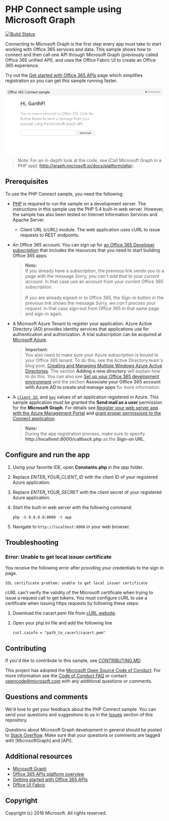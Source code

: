 # PHP Connect sample using Microsoft Graph

[![Build Status](https://travis-ci.org/microsoftgraph/php-connect-rest-sample.svg?branch=master)](https://travis-ci.org/microsoftgraph/php-connect-rest-sample)

Connecting to Microsoft Graph is the first step every app must take to start working with Office 365 services and data. This sample shows how to connect and then call one API through Microsoft Graph (previously called Office 365 unified API), and uses the Office Fabric UI to create an Office 365 experience.

Try out the [Get started with Office 365 APIs](http://dev.office.com/getting-started/office365apis?platform=option-php#setup) page which simplifies registration so you can get this sample running faster.

![PHP Connect sample screenshot](/readme-images/php-connect-rest-sample.png)

> Note: For an in-depth look at the code, see [Call Microsoft Graph in a PHP app] (http://graph.microsoft.io/docs/platform/php).


## Prerequisites

To use the PHP Connect sample, you need the following:

* [PHP](http://php.net/) is required to run the sample on a development server. The instructions in this sample use the PHP 5.4 built-in web server. However, the sample has also been tested on Internet Information Services and Apache Server.
	* Client URL (cURL) module. The web application uses cURL to issue requests to REST endpoints. 
* An Office 365 account. You can sign up for [an Office 365 Developer subscription](https://aka.ms/devprogramsignup) that includes the resources that you need to start building Office 365 apps.

     > **Note:** <br />
     If you already have a subscription, the previous link sends you to a page with the message *Sorry, you can’t add that to your current account*. In that case use an account from your current Office 365 subscription.<br /><br />
     If you are already signed-in to Office 365, the Sign-in button in the previous link shows the message *Sorry, we can't process your request*. In that case sign-out from Office 365 in that same page and sign-in again.
* A Microsoft Azure Tenant to register your application. Azure Active Directory (AD) provides identity services that applications use for authentication and authorization. A trial subscription can be acquired at [Microsoft Azure](https://account.windowsazure.com/SignUp).

     > **Important:** <br />
     You also need to make sure your Azure subscription is bound to your Office 365 tenant. To do this, see the Active Directory team's blog post, [Creating and Managing Multiple Windows Azure Active Directories](http://blogs.technet.com/b/ad/archive/2013/11/08/creating-and-managing-multiple-windows-azure-active-directories.aspx). The section **Adding a new directory** will explain how to do this. You can also see [Set up your Office 365 development environment](ht5ps://msdn.microsoft.com/office/office365/howto/setup-development-environment#bk_CreateAzureSubscription) and the section **Associate your Office 365 account with Azure AD to create and manage apps** for more information.
* A [```client ID```](app/Constants.php#L29), and [```key```](app/Constants.php#L30) values of an application registered in Azure. This sample application must be granted the **Send mail as a user** permission for the **Microsoft Graph**. For details see [Register your web server app with the Azure Management Portal](https://msdn.microsoft.com/office/office365/HowTo/add-common-consent-manually#bk_RegisterServerApp) and [grant proper permissions to the Connect application](https://github.com/microsoftgraph/php-connect-rest-sample/wiki/Grant-permissions-to-the-Connect-application-in-Azure).

     > **Note:** <br />
     During the app registration process, make sure to specify **http://localhost:8000/callback.php** as the **Sign-on URL**.

## Configure and run the app

1. Using your favorite IDE, open **Constants.php** in the *app* folder.
2. Replace *ENTER_YOUR_CLIENT_ID* with the client ID of your registered Azure application.
3. Replace *ENTER_YOUR_SECRET* with the client secret of your registered Azure application.
4. Start the built-in web server with the following command:
    ```
    php -S 0.0.0.0:8000 -t app
    ```
    
5. Navigate to ```http://localhost:8000``` in your web browser.

## Troubleshooting

### Error: Unable to get local issuer certificate

You receive the following error after providing your credentials to the sign in page.
```
SSL certificate problem: unable to get local issuer certificate
```

cURL can't verify the validity of the Microsoft certificate when trying to issue a request call to get tokens. You must configure cURL to use a certificate when issuing https requests by following these steps:  

1. Download the cacert.pem file from [cURL website](http://curl.haxx.se/docs/caextract.html). 
2. Open your php.ini file and add the following line

	```
	curl.cainfo = "path_to_cacert/cacert.pem"
	```

<a name="contributing"></a>
## Contributing ##

If you'd like to contribute to this sample, see [CONTRIBUTING.MD](/CONTRIBUTING.md).

This project has adopted the [Microsoft Open Source Code of Conduct](https://opensource.microsoft.com/codeofconduct/). For more information see the [Code of Conduct FAQ](https://opensource.microsoft.com/codeofconduct/faq/) or contact [opencode@microsoft.com](mailto:opencode@microsoft.com) with any additional questions or comments.

## Questions and comments

We'd love to get your feedback about the PHP Connect sample. You can send your questions and suggestions to us in the [Issues](https://github.com/microsoftgraph/php-connect-rest-sample/issues) section of this repository.

Questions about Microsoft Graph development in general should be posted to [Stack Overflow](http://stackoverflow.com/questions/tagged/Office365+API). Make sure that your questions or comments are tagged with [MicrosoftGraph] and [API].
  
## Additional resources

* [Microsoft Graph](http://graph.microsoft.io/)
* [Office 365 APIs platform overview](https://msdn.microsoft.com/office/office365/howto/platform-development-overview)
* [Getting started with Office 365 APIs](http://dev.office.com/getting-started/office365apis)
* [Office UI Fabric](https://github.com/OfficeDev/Office-UI-Fabric)

## Copyright
Copyright (c) 2016 Microsoft. All rights reserved.
